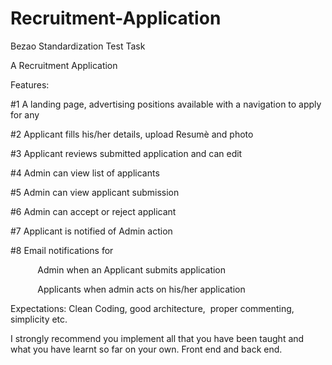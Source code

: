 # Recruitment-Application

Bezao Standardization Test Task

A Recruitment Application 

Features: 

#1 A landing page, advertising positions available with a navigation to apply for any

#2 Applicant fills his/her details, upload Resumè and photo

#3 Applicant reviews submitted application and can edit 

#4 Admin can view list of applicants 

#5 Admin can view applicant submission 

#6 Admin can accept or reject applicant

#7 Applicant is notified of Admin action

#8 Email notifications for 

           Admin when an Applicant submits application 

           Applicants when admin acts on his/her application 

Expectations: Clean Coding, good architecture,  proper commenting, simplicity etc.


I strongly recommend you implement all that you have been taught and what you have learnt so far on your own. Front end and back end.
